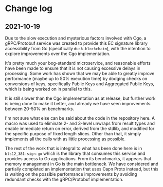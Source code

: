 # Change log

## 2021-10-19

Due to the slow execution and mysterious factors involved with Cgo, a gRPC/Protobuf service was created to provide this
EC signature library accessibility from Go (specifically `dusk-blockchain`), with the intention to explore improvements
over the Cgo implementation.

It's pretty much your bog-standard microservice, and reasonable efforts have been made to ensure that it is not causing
excessive delays in processing. Some work has shown that we may be able to greatly improve performance (maybe up to 50%
execution time) by dodging checks on conversions of keys, specifically Public Keys and Aggregated Public Keys, which is
being worked on in parallel to this.

It is still slower than the Cgo implementation as at release, but further work is being done to make it better, and
already we have seen improvements between 20-50% on benchmarks.

I'm not sure what else can be said about the code in the repository here. A macro was used to eliminate 2- and 3-level
unwraps from result types and enable immediate return on error, derived from the stdlib, and modified for the specific
purpose of fixed length slices. Other than that, it simply implements all the calls with as little processing as
possible.

The rest of the work that is integral to what has been done here is in `bls12_381-sign-go` which is the library that
consumes this service and provides access to Go applications. From its benchmarks, it appears that memory management in
Go is the main bottleneck. We have considered and partially completed an implementation that uses Capn Proto instead,
but this is waiting on the possible performance improvements by avoiding redundant checks with the gRPC/Protobuf
implementation.